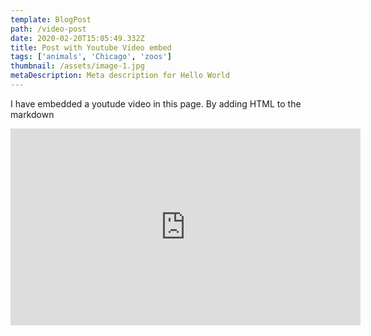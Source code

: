 ```yaml
---
template: BlogPost
path: /video-post
date: 2020-02-20T15:05:49.332Z
title: Post with Youtube Video embed
tags: ['animals', 'Chicago', 'zoos']
thumbnail: /assets/image-1.jpg
metaDescription: Meta description for Hello World
---
```

I have embedded a youtude video in this page. By adding HTML to the markdown

<iframe width="560" height="315" src="https://www.youtube.com/embed/ZZY-Ytrw2co" frameborder="0" allow="accelerometer; autoplay; encrypted-media; gyroscope; picture-in-picture" allowfullscreen></iframe>
